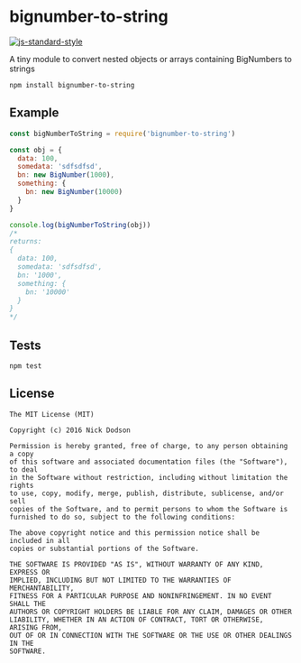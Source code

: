 # bignumber-to-string

[![js-standard-style](https://cdn.rawgit.com/feross/standard/master/badge.svg)](https://github.com/feross/standard)

A tiny module to convert nested objects or arrays containing BigNumbers to strings

```
npm install bignumber-to-string
```

## Example

```js
const bigNumberToString = require('bignumber-to-string')

const obj = {
  data: 100,
  somedata: 'sdfsdfsd',
  bn: new BigNumber(1000),
  something: {
    bn: new BigNumber(10000)
  }
}

console.log(bigNumberToString(obj))
/*
returns:
{
  data: 100,
  somedata: 'sdfsdfsd',
  bn: '1000',
  something: {
    bn: '10000'
  }
}
*/
```

## Tests

```
npm test
```

## License

```
The MIT License (MIT)

Copyright (c) 2016 Nick Dodson

Permission is hereby granted, free of charge, to any person obtaining a copy
of this software and associated documentation files (the "Software"), to deal
in the Software without restriction, including without limitation the rights
to use, copy, modify, merge, publish, distribute, sublicense, and/or sell
copies of the Software, and to permit persons to whom the Software is
furnished to do so, subject to the following conditions:

The above copyright notice and this permission notice shall be included in all
copies or substantial portions of the Software.

THE SOFTWARE IS PROVIDED "AS IS", WITHOUT WARRANTY OF ANY KIND, EXPRESS OR
IMPLIED, INCLUDING BUT NOT LIMITED TO THE WARRANTIES OF MERCHANTABILITY,
FITNESS FOR A PARTICULAR PURPOSE AND NONINFRINGEMENT. IN NO EVENT SHALL THE
AUTHORS OR COPYRIGHT HOLDERS BE LIABLE FOR ANY CLAIM, DAMAGES OR OTHER
LIABILITY, WHETHER IN AN ACTION OF CONTRACT, TORT OR OTHERWISE, ARISING FROM,
OUT OF OR IN CONNECTION WITH THE SOFTWARE OR THE USE OR OTHER DEALINGS IN THE
SOFTWARE.
```
